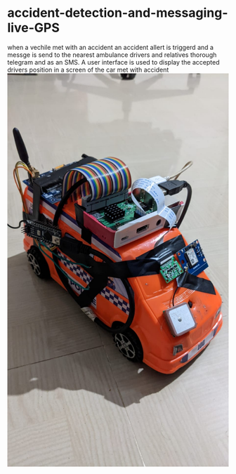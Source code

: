 # accident-detection-and-messaging-live-GPS
when a vechile met with an accident an accident allert is triggerd and a messge is send to the nearest ambulance drivers and relatives thorough telegram and as an SMS. A user interface is used to display the accepted drivers position in a screen of the car met with accident
![hardware setup](/assets/images/accident.jpeg)
